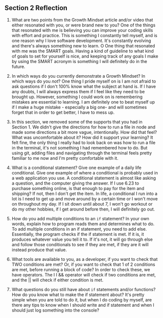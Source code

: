 ## Section 2 Reflection

1. What are two points from the Growth Mindset article and/or video that either resonated with you, or were brand new to you? One of the things that resonated with me is believing you can improve your coding skills with effort and practice. This is something I constantly tell myself, and is one reason why I love software development. It's constantly evolving and there's always something new to learn. O
One thing that resonated with me was the SMART goals. Having a kind of guideline to what kind of goals to set for yourself is nice, and keeping track of any goals I make by using the SMART acronym is something I will definitely do in the future.
2. In which ways do you currently demonstrate a Growth Mindset? In which ways do you _not_?
One thing I pride myself on is I am not afraid to ask questions if I don't 100% know what the subject at hand is. If I have any doubts, I will always express them if I feel like they need to be brought up. However, something I could work on is remembering mistakes are essential to learning. I am definitely one to beat myself up if I make a huge mistake - especially a big one- and will sometimes forget that in order to get better, I have to mess up.

3. In this section, we removed some of the supports that you had in Section 1. We didn't give the directions for how to run a file in node and made some directions a bit more vague, intentionally. How did that feel? What was uncomfortable about it? How did it support your learning?
It felt fine, the only thing I really had to look back on was how to run a file in the terminal, it's not something I had remembered how to do. But using git, adding files and navigating through the terminal feels pretty familiar to me now and I'm pretty comfortable with it.

4. What is a conditional statement? Give one example of a daily life conditional. Give one example of where a conditional is probably used in a web application you use.
A conditional statement is almost like  asking a question, and the computer giving the answer. If I use 6.23 to purchase something online, is that enough to pay for the item and shipping? If not, then I don't get the item. In life, a conditional I run into a lot is I need to get up and move around by a certain time or I won't move on throughout my day. If I sit down until about 7, I won't go workout or do my other hobbies, if I get around before then, I will definitely go out.

5. How do you add multiple conditions to an `if` statement? In your own words, explain how to program reads them and determines what to do.
To  add multiple conditions in an if statement, you need to add else. Essentially, the program checks if the if statement is met. If it is, it produces whatever value you tell it to. If it's not, it will go through else and follow those conditionals to see if they are met, if they are it will instead produce that value.

6. What tools are available to you, as a developer, if you want to check that TWO conditions are met? Or, if you want to check that 1 of 2 conditions are met, before running a block of code?
In order to check these, we have operators. The I I && operator will check if two conditions are met, and the || will check if either condition is met.

7. What questions do you still have about `if` statements and/or functions?
How do you know what to make the if statement about? It's pretty simple when you are told to do it, but when I do coding by myself, are there any tips to know when I should write and if statement and when I should just log something into the console? 
